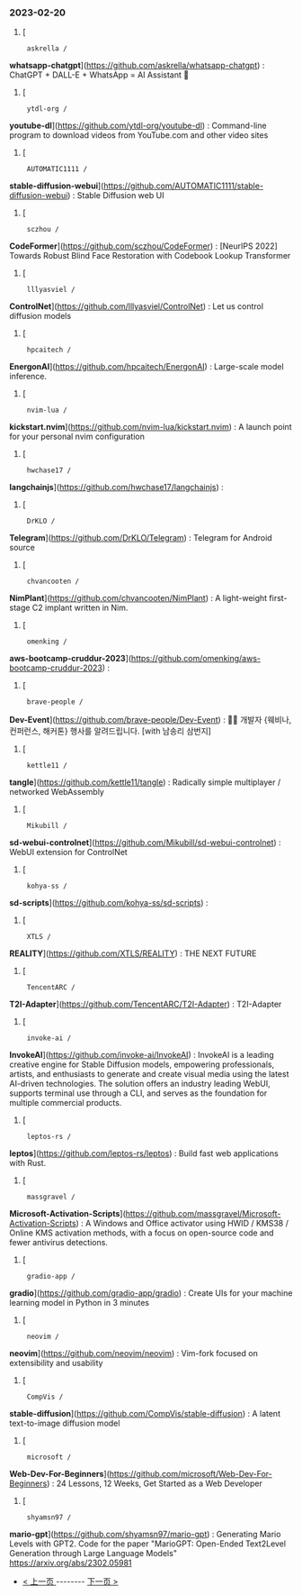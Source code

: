 ### 2023-02-20 
1. [
    

        askrella /
**whatsapp-chatgpt**](https://github.com/askrella/whatsapp-chatgpt) : ChatGPT + DALL-E + WhatsApp = AI Assistant 🚀
1. [
    

        ytdl-org /
**youtube-dl**](https://github.com/ytdl-org/youtube-dl) : Command-line program to download videos from YouTube.com and other video sites
1. [
    

        AUTOMATIC1111 /
**stable-diffusion-webui**](https://github.com/AUTOMATIC1111/stable-diffusion-webui) : Stable Diffusion web UI
1. [
    

        sczhou /
**CodeFormer**](https://github.com/sczhou/CodeFormer) : [NeurIPS 2022] Towards Robust Blind Face Restoration with Codebook Lookup Transformer
1. [
    

        lllyasviel /
**ControlNet**](https://github.com/lllyasviel/ControlNet) : Let us control diffusion models
1. [
    

        hpcaitech /
**EnergonAI**](https://github.com/hpcaitech/EnergonAI) : Large-scale model inference.
1. [
    

        nvim-lua /
**kickstart.nvim**](https://github.com/nvim-lua/kickstart.nvim) : A launch point for your personal nvim configuration
1. [
    

        hwchase17 /
**langchainjs**](https://github.com/hwchase17/langchainjs) : 
1. [
    

        DrKLO /
**Telegram**](https://github.com/DrKLO/Telegram) : Telegram for Android source
1. [
    

        chvancooten /
**NimPlant**](https://github.com/chvancooten/NimPlant) : A light-weight first-stage C2 implant written in Nim.
1. [
    

        omenking /
**aws-bootcamp-cruddur-2023**](https://github.com/omenking/aws-bootcamp-cruddur-2023) : 
1. [
    

        brave-people /
**Dev-Event**](https://github.com/brave-people/Dev-Event) : 🎉🎈 개발자 {웨비나, 컨퍼런스, 해커톤} 행사를 알려드립니다. [with 남송리 삼번지]
1. [
    

        kettle11 /
**tangle**](https://github.com/kettle11/tangle) : Radically simple multiplayer / networked WebAssembly
1. [
    

        Mikubill /
**sd-webui-controlnet**](https://github.com/Mikubill/sd-webui-controlnet) : WebUI extension for ControlNet
1. [
    

        kohya-ss /
**sd-scripts**](https://github.com/kohya-ss/sd-scripts) : 
1. [
    

        XTLS /
**REALITY**](https://github.com/XTLS/REALITY) : THE NEXT FUTURE
1. [
    

        TencentARC /
**T2I-Adapter**](https://github.com/TencentARC/T2I-Adapter) : T2I-Adapter
1. [
    

        invoke-ai /
**InvokeAI**](https://github.com/invoke-ai/InvokeAI) : InvokeAI is a leading creative engine for Stable Diffusion models, empowering professionals, artists, and enthusiasts to generate and create visual media using the latest AI-driven technologies. The solution offers an industry leading WebUI, supports terminal use through a CLI, and serves as the foundation for multiple commercial products.
1. [
    

        leptos-rs /
**leptos**](https://github.com/leptos-rs/leptos) : Build fast web applications with Rust.
1. [
    

        massgravel /
**Microsoft-Activation-Scripts**](https://github.com/massgravel/Microsoft-Activation-Scripts) : A Windows and Office activator using HWID / KMS38 / Online KMS activation methods, with a focus on open-source code and fewer antivirus detections.
1. [
    

        gradio-app /
**gradio**](https://github.com/gradio-app/gradio) : Create UIs for your machine learning model in Python in 3 minutes
1. [
    

        neovim /
**neovim**](https://github.com/neovim/neovim) : Vim-fork focused on extensibility and usability
1. [
    

        CompVis /
**stable-diffusion**](https://github.com/CompVis/stable-diffusion) : A latent text-to-image diffusion model
1. [
    

        microsoft /
**Web-Dev-For-Beginners**](https://github.com/microsoft/Web-Dev-For-Beginners) : 24 Lessons, 12 Weeks, Get Started as a Web Developer
1. [
    

        shyamsn97 /
**mario-gpt**](https://github.com/shyamsn97/mario-gpt) : Generating Mario Levels with GPT2. Code for the paper "MarioGPT: Open-Ended Text2Level Generation through Large Language Models" https://arxiv.org/abs/2302.05981 

- [ < 上一页 ](https://github.com/able8/github-trending-daily-record/blob/master/2023-02-19.md) -------- [ 下一页 > ](https://github.com/able8/github-trending-daily-record/blob/master/2023-02-21.md)